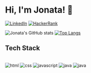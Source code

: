 # Hi, I'm Jonata! 👋

[![LinkedIn](https://img.shields.io/badge/LinkedIn-0077B5?style=for-the-badge&logo=linkedin&logoColor=white)](https://www.linkedin.com/in/jonataalb/)
[![HackerRank](https://img.shields.io/badge/-Hackerrank-2EC866?style=for-the-badge&logo=HackerRank&logoColor=white)](https://www.hackerrank.com/jonata_a)

![Jonata's GitHub stats](https://github-readme-stats.vercel.app/api?username=jnta&show_icons=true&theme=dark)
[![Top Langs](https://github-readme-stats.vercel.app/api/top-langs/?username=jnta&layout=compact)](https://github.com/anuraghazra/github-readme-stats)

## Tech Stack

<div display: inline-block> <br/>
    <img align="center" alt="html" src="https://img.shields.io/badge/HTML5-E34F26?style=for-the-badge&logo=html5&logoColor=white">
    <img align="center" alt="css" src="https://img.shields.io/badge/CSS3-1572B6?style=for-the-badge&logo=css3&logoColor=white">
    <img align="center" alt="javascript" src="https://img.shields.io/badge/JavaScript-323330?style=for-the-badge&logo=javascript&logoColor=F7DF1E">
    <img align="center" alt="java" src="https://img.shields.io/badge/Java-ED8B00?style=for-the-badge&logo=java&logoColor=white">
    <img align="center" alt="java" src="https://img.shields.io/badge/Spring-6DB33F?style=for-the-badge&logo=spring&logoColor=white">
</div><br/>





